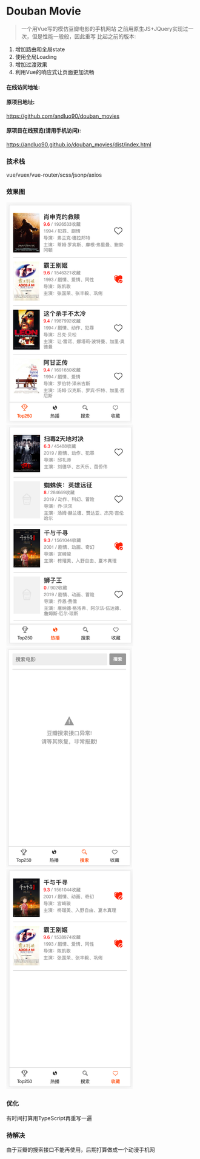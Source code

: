 # Douban Movie 

> 一个用Vue写的模仿豆瓣电影的手机网站
> 之前用原生JS+JQuery实现过一次，但是性能一般般，因此重写
> 比起之前的版本:
1. 增加路由和全局state
2. 使用全局Loading
3. 增加过渡效果
4. 利用Vue的响应式让页面更加流畅

#### 在线访问地址:

#### 原项目地址:
https://github.com/andluo90/douban_movies

#### 原项目在线预览(请用手机访问):
https://andluo90.github.io/douban_movies/dist/index.html


### 技术栈
vue/vuex/vue-router/scss/jsonp/axios

### 效果图
![top250](/shortcut/s1.png)
![热播](/shortcut/s2.png)
![搜索](/shortcut/s3.png)
![收藏](/shortcut/s4.png)


### 优化
有时间打算用TypeScript再重写一遍

### 待解决
由于豆瓣的搜索接口不能再使用，后期打算做成一个动漫手机网

